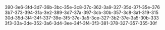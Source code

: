 390-3e6-3fd-3d7-36b-3bc-35e-3c8-37c-362-3a9-327-35d-37f-35e-376
3b7-373-394-31a-3e2-389-3d7-37a-397-3cb-30b-357-3c8-3a1-319-315
30d-35d-3f4-34f-337-39e-3f5-37e-3a5-3ce-327-3b2-37e-3a5-30b-333
3f3-33a-3de-352-3a6-3d4-3ee-34f-3f4-3f3-381-378-327-357-355-30f
